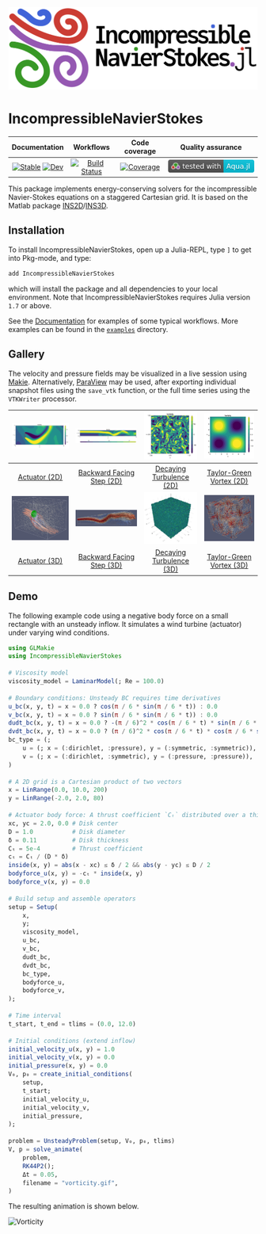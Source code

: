 ![Logo](docs/src/assets/logo_text_dots.png)

# IncompressibleNavierStokes

| Documentation | Workflows | Code coverage | Quality assurance |
| :-----------: | :-------: | :-----------: | :---------------: |
| [![Stable](https://img.shields.io/badge/docs-stable-blue.svg)](https://agdestein.github.io/IncompressibleNavierStokes.jl/stable) [![Dev](https://img.shields.io/badge/docs-dev-blue.svg)](https://agdestein.github.io/IncompressibleNavierStokes.jl/dev) | [![Build Status](https://github.com/agdestein/IncompressibleNavierStokes.jl/workflows/CI/badge.svg)](https://github.com/agdestein/IncompressibleNavierStokes.jl/actions) | [![Coverage](https://codecov.io/gh/agdestein/IncompressibleNavierStokes.jl/branch/master/graph/badge.svg)](https://codecov.io/gh/agdestein/IncompressibleNavierStokes.jl) | [![Aqua QA](https://raw.githubusercontent.com/JuliaTesting/Aqua.jl/master/badge.svg)](https://github.com/JuliaTesting/Aqua.jl) |

This package implements energy-conserving solvers for the incompressible Navier-Stokes
equations on a staggered Cartesian grid. It is based on the Matlab package
[INS2D](https://github.com/bsanderse/INS2D)/[INS3D](https://github.com/bsanderse/INS3D).


## Installation

To install IncompressibleNavierStokes, open up a Julia-REPL, type `]` to get
into Pkg-mode, and type:

```sh
add IncompressibleNavierStokes
```

which will install the package and all dependencies to your local environment.
Note that IncompressibleNavierStokes requires Julia version `1.7` or above.

See the
[Documentation](https://agdestein.github.io/IncompressibleNavierStokes.jl/dev/generated/LidDrivenCavity2D/)
for examples of some typical workflows. More examples can be found in the
[`examples`](examples) directory.

## Gallery

The velocity and pressure fields may be visualized in a live session using
[Makie](https://github.com/JuliaPlots/Makie.jl). Alternatively,
[ParaView](https://www.paraview.org/) may be used, after exporting individual
snapshot files using the `save_vtk` function, or the full time series using the
`VTKWriter` processor.

| ![](assets/examples/Actuator2D.png)     | ![](assets/examples/BackwardFacingStep2D.png)                 | ![](assets/examples/DecayingTurbulence2D.png)                | ![](assets/examples/TaylorGreenVortex2D.png)                |
|:---------------------------------------:|:-------------------------------------------------------------:|:------------------------------------------------------------:|:-----------------------------------------------------------:|
| [Actuator (2D)](examples/Actuator2D.jl) | [Backward Facing Step (2D)](examples/BackwardFacingStep2D.jl) | [Decaying Turbulence (2D)](examples/DecayingTurbulence2D.jl) | [Taylor-Green Vortex (2D)](examples/TaylorGreenVortex2D.jl) |
| ![](assets/examples/Actuator3D.png)     | ![](assets/examples/BackwardFacingStep3D.png)                 | ![](assets/examples/DecayingTurbulence3D.png)                | ![](assets/examples/TaylorGreenVortex3D.png)                |
| [Actuator (3D)](examples/Actuator3D.jl) | [Backward Facing Step (3D)](examples/BackwardFacingStep3D.jl) | [Decaying Turbulence (3D)](examples/DecayingTurbulence3D.jl) | [Taylor-Green Vortex (3D)](examples/TaylorGreenVortex3D.jl) |


## Demo

The following example code  using a negative body force on a small rectangle
with an unsteady inflow. It simulates a wind turbine (actuator) under varying
wind conditions.

```julia
using GLMakie
using IncompressibleNavierStokes

# Viscosity model
viscosity_model = LaminarModel(; Re = 100.0)

# Boundary conditions: Unsteady BC requires time derivatives
u_bc(x, y, t) = x ≈ 0.0 ? cos(π / 6 * sin(π / 6 * t)) : 0.0
v_bc(x, y, t) = x ≈ 0.0 ? sin(π / 6 * sin(π / 6 * t)) : 0.0
dudt_bc(x, y, t) = x ≈ 0.0 ? -(π / 6)^2 * cos(π / 6 * t) * sin(π / 6 * sin(π / 6 * t)) : 0.0
dvdt_bc(x, y, t) = x ≈ 0.0 ? (π / 6)^2 * cos(π / 6 * t) * cos(π / 6 * sin(π / 6 * t)) : 0.0
bc_type = (;
    u = (; x = (:dirichlet, :pressure), y = (:symmetric, :symmetric)),
    v = (; x = (:dirichlet, :symmetric), y = (:pressure, :pressure)),
)

# A 2D grid is a Cartesian product of two vectors
x = LinRange(0.0, 10.0, 200)
y = LinRange(-2.0, 2.0, 80)

# Actuator body force: A thrust coefficient `Cₜ` distributed over a thin rectangle
xc, yc = 2.0, 0.0 # Disk center
D = 1.0           # Disk diameter
δ = 0.11          # Disk thickness
Cₜ = 5e-4         # Thrust coefficient
cₜ = Cₜ / (D * δ)
inside(x, y) = abs(x - xc) ≤ δ / 2 && abs(y - yc) ≤ D / 2
bodyforce_u(x, y) = -cₜ * inside(x, y)
bodyforce_v(x, y) = 0.0

# Build setup and assemble operators
setup = Setup(
    x,
    y;
    viscosity_model,
    u_bc,
    v_bc,
    dudt_bc,
    dvdt_bc,
    bc_type,
    bodyforce_u,
    bodyforce_v,
);

# Time interval
t_start, t_end = tlims = (0.0, 12.0)

# Initial conditions (extend inflow)
initial_velocity_u(x, y) = 1.0
initial_velocity_v(x, y) = 0.0
initial_pressure(x, y) = 0.0
V₀, p₀ = create_initial_conditions(
    setup,
    t_start;
    initial_velocity_u,
    initial_velocity_v,
    initial_pressure,
);

problem = UnsteadyProblem(setup, V₀, p₀, tlims)
V, p = solve_animate(
    problem,
    RK44P2();
    Δt = 0.05,
    filename = "vorticity.gif",
)
```

The resulting animation is shown below.

![Vorticity](assets/vorticity.gif)
